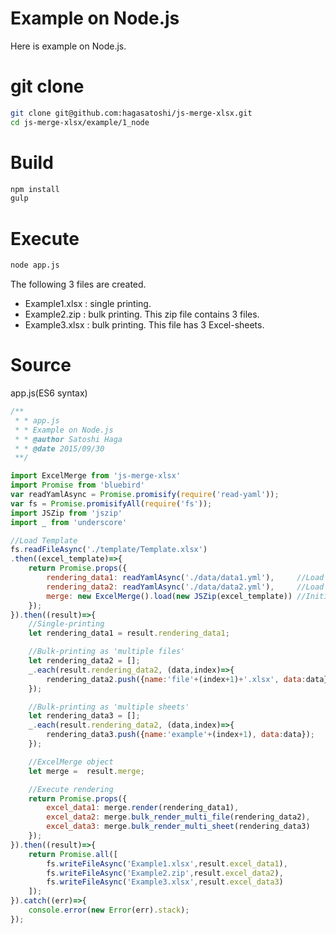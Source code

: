 # Example on Node.js  
Here is example on Node.js.
  
# git clone
```bash
git clone git@github.com:hagasatoshi/js-merge-xlsx.git
cd js-merge-xlsx/example/1_node
```
# Build
```bash
npm install
gulp
```
# Execute
```bash
node app.js
```
The following 3 files are created.
- Example1.xlsx : single printing.
- Example2.zip : bulk printing. This zip file contains 3 files.
- Example3.xlsx : bulk printing. This file has 3 Excel-sheets.
  
# Source  
app.js(ES6 syntax)
```JavaScript
/**
 * * app.js
 * * Example on Node.js
 * * @author Satoshi Haga
 * * @date 2015/09/30
 **/

import ExcelMerge from 'js-merge-xlsx'
import Promise from 'bluebird'
var readYamlAsync = Promise.promisify(require('read-yaml'));
var fs = Promise.promisifyAll(require('fs'));
import JSZip from 'jszip'
import _ from 'underscore'

//Load Template
fs.readFileAsync('./template/Template.xlsx')
.then((excel_template)=>{
    return Promise.props({
        rendering_data1: readYamlAsync('./data/data1.yml'),     //Load single data
        rendering_data2: readYamlAsync('./data/data2.yml'),     //Load array data
        merge: new ExcelMerge().load(new JSZip(excel_template)) //Initialize ExcelMerge object
    });
}).then((result)=>{
    //Single-printing
    let rendering_data1 = result.rendering_data1;

    //Bulk-printing as 'multiple files'
    let rendering_data2 = [];
    _.each(result.rendering_data2, (data,index)=>{
        rendering_data2.push({name:'file'+(index+1)+'.xlsx', data:data});
    });

    //Bulk-printing as 'multiple sheets'
    let rendering_data3 = [];
    _.each(result.rendering_data2, (data,index)=>{
        rendering_data3.push({name:'example'+(index+1), data:data});
    });

    //ExcelMerge object
    let merge =  result.merge;

    //Execute rendering
    return Promise.props({
        excel_data1: merge.render(rendering_data1),
        excel_data2: merge.bulk_render_multi_file(rendering_data2),
        excel_data3: merge.bulk_render_multi_sheet(rendering_data3)
    });
}).then((result)=>{
    return Promise.all([
        fs.writeFileAsync('Example1.xlsx',result.excel_data1),
        fs.writeFileAsync('Example2.zip',result.excel_data2),
        fs.writeFileAsync('Example3.xlsx',result.excel_data3)
    ]);
}).catch((err)=>{
    console.error(new Error(err).stack);
});
```
